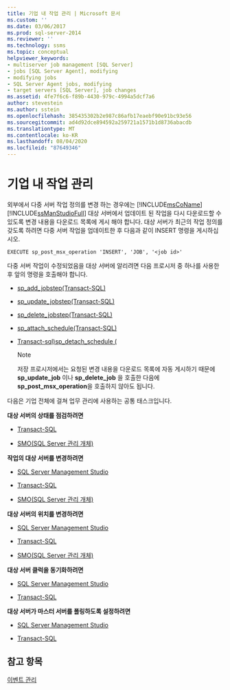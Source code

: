 ```yaml
---
title: 기업 내 작업 관리 | Microsoft 문서
ms.custom: ''
ms.date: 03/06/2017
ms.prod: sql-server-2014
ms.reviewer: ''
ms.technology: ssms
ms.topic: conceptual
helpviewer_keywords:
- multiserver job management [SQL Server]
- jobs [SQL Server Agent], modifying
- modifying jobs
- SQL Server Agent jobs, modifying
- target servers [SQL Server], job changes
ms.assetid: 4fe7f6c6-f89b-4430-979c-4994a5dcf7a6
author: stevestein
ms.author: sstein
ms.openlocfilehash: 385435302b2e987c86afb17eaebf90e91bc93e56
ms.sourcegitcommit: ad4d92dce894592a259721a1571b1d8736abacdb
ms.translationtype: MT
ms.contentlocale: ko-KR
ms.lasthandoff: 08/04/2020
ms.locfileid: "87649346"
---
```

# <a name="manage-jobs-across-an-enterprise"></a>기업 내 작업 관리
  외부에서 다중 서버 작업 정의를 변경 하는 경우에는 [!INCLUDE[msCoName](../../includes/msconame-md.md)] [!INCLUDE[ssManStudioFull](../../includes/ssmanstudiofull-md.md)] 대상 서버에서 업데이트 된 작업을 다시 다운로드할 수 있도록 변경 내용을 다운로드 목록에 게시 해야 합니다. 대상 서버가 최근의 작업 정의를 갖도록 하려면 다중 서버 작업을 업데이트한 후 다음과 같이 INSERT 명령을 게시하십시오.  
  
```  
EXECUTE sp_post_msx_operation 'INSERT', 'JOB', '<job id>'  
```  
  
 다중 서버 작업이 수정되었음을 대상 서버에 알리려면 다음 프로시저 중 하나를 사용한 후 앞의 명령을 호출해야 합니다.  
  
-   [sp_add_jobstep(Transact-SQL)](/sql/relational-databases/system-stored-procedures/sp-add-jobstep-transact-sql)  
  
-   [sp_update_jobstep(Transact-SQL)](/sql/relational-databases/system-stored-procedures/sp-update-jobstep-transact-sql)  
  
-   [sp_delete_jobstep(Transact-SQL)](/sql/relational-databases/system-stored-procedures/sp-delete-jobstep-transact-sql)  
  
-   [sp_attach_schedule&#40;Transact-SQL&#41;](/sql/relational-databases/system-stored-procedures/sp-attach-schedule-transact-sql)  
  
-   [Transact-sql&#41;sp_detach_schedule &#40;](/sql/relational-databases/system-stored-procedures/sp-detach-schedule-transact-sql)  
  
    > [!NOTE]  
    >  저장 프로시저에서는 요청된 변경 내용을 다운로드 목록에 자동 게시하기 때문에 **sp_update_job** 이나 **sp_delete_job** 을 호출한 다음에 **sp_post_msx_operation**을 호출하지 않아도 됩니다.  
  
 다음은 기업 전체에 걸쳐 업무 관리에 사용하는 공통 태스크입니다.  
  
 **대상 서버의 상태를 점검하려면**  
  
-   [Transact-SQL](/sql/relational-databases/system-stored-procedures/sp-help-targetserver-transact-sql)  
  
-   [SMO(SQL Server 관리 개체)](../../relational-databases/server-management-objects-smo/sql-server-management-objects-smo-programming-guide.md)  
  
 **작업의 대상 서버를 변경하려면**  
  
-   [SQL Server Management Studio](modify-the-target-servers-for-a-job.md)  
  
-   [Transact-SQL](/sql/relational-databases/system-stored-procedures/sp-add-jobserver-transact-sql)  
  
-   [SMO(SQL Server 관리 개체)](../../relational-databases/server-management-objects-smo/sql-server-management-objects-smo-programming-guide.md)  
  
 **대상 서버의 위치를 변경하려면**  
  
-   [SQL Server Management Studio](../sql-server-management-studio-ssms.md)  
  
-   [Transact-SQL](/sql/relational-databases/system-stored-procedures/sp-msx-enlist-transact-sql)  
  
-   [SMO(SQL Server 관리 개체)](../../relational-databases/server-management-objects-smo/sql-server-management-objects-smo-programming-guide.md)  
  
 **대상 서버 클럭을 동기화하려면**  
  
-   [SQL Server Management Studio](synchronize-target-server-clocks-sql-server-management-studio.md)  
  
-   [Transact-SQL](/sql/relational-databases/system-stored-procedures/sp-resync-targetserver-transact-sql)  
  
 **대상 서버가 마스터 서버를 폴링하도록 설정하려면**  
  
-   [SQL Server Management Studio](force-a-target-server-to-poll-the-master-server.md)  
  
-   [Transact-SQL](/sql/relational-databases/system-stored-procedures/sp-post-msx-operation-transact-sql)  
  
## <a name="see-also"></a>참고 항목  
 [이벤트 관리](manage-events.md)  
  
  
